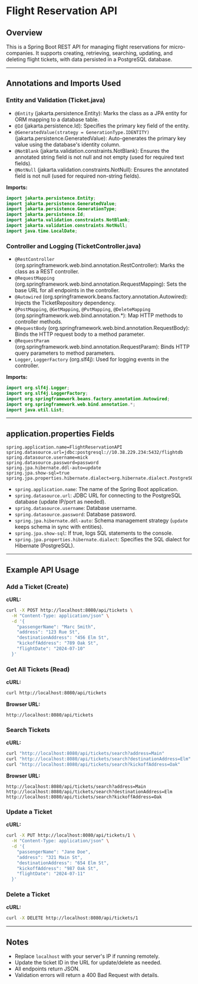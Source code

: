 # Flight Reservation API

## Overview

This is a Spring Boot REST API for managing flight reservations for micro-companies. It supports creating, retrieving, searching, updating, and deleting flight tickets, with data persisted in a PostgreSQL database.

---

## Annotations and Imports Used

### Entity and Validation (Ticket.java)

- `@Entity` (jakarta.persistence.Entity): Marks the class as a JPA entity for ORM mapping to a database table.
- `@Id` (jakarta.persistence.Id): Specifies the primary key field of the entity.
- `@GeneratedValue(strategy = GenerationType.IDENTITY)` (jakarta.persistence.GeneratedValue): Auto-generates the primary key value using the database's identity column.
- `@NotBlank` (jakarta.validation.constraints.NotBlank): Ensures the annotated string field is not null and not empty (used for required text fields).
- `@NotNull` (jakarta.validation.constraints.NotNull): Ensures the annotated field is not null (used for required non-string fields).

**Imports:**

```java
import jakarta.persistence.Entity;
import jakarta.persistence.GeneratedValue;
import jakarta.persistence.GenerationType;
import jakarta.persistence.Id;
import jakarta.validation.constraints.NotBlank;
import jakarta.validation.constraints.NotNull;
import java.time.LocalDate;
```

### Controller and Logging (TicketController.java)

- `@RestController` (org.springframework.web.bind.annotation.RestController): Marks the class as a REST controller.
- `@RequestMapping` (org.springframework.web.bind.annotation.RequestMapping): Sets the base URL for all endpoints in the controller.
- `@Autowired` (org.springframework.beans.factory.annotation.Autowired): Injects the TicketRepository dependency.
- `@PostMapping`, `@GetMapping`, `@PutMapping`, `@DeleteMapping` (org.springframework.web.bind.annotation.*): Map HTTP methods to controller methods.
- `@RequestBody` (org.springframework.web.bind.annotation.RequestBody): Binds the HTTP request body to a method parameter.
- `@RequestParam` (org.springframework.web.bind.annotation.RequestParam): Binds HTTP query parameters to method parameters.
- `Logger`, `LoggerFactory` (org.slf4j): Used for logging events in the controller.

**Imports:**

```java
import org.slf4j.Logger;
import org.slf4j.LoggerFactory;
import org.springframework.beans.factory.annotation.Autowired;
import org.springframework.web.bind.annotation.*;
import java.util.List;
```

---

## application.properties Fields

```
spring.application.name=FlightReservationAPI
spring.datasource.url=jdbc:postgresql://10.38.229.234:5432/flightdb
spring.datasource.username=mick
spring.datasource.password=password
spring.jpa.hibernate.ddl-auto=update
spring.jpa.show-sql=true
spring.jpa.properties.hibernate.dialect=org.hibernate.dialect.PostgreSQLDialect
```

- `spring.application.name`: The name of the Spring Boot application.
- `spring.datasource.url`: JDBC URL for connecting to the PostgreSQL database (update IP/port as needed).
- `spring.datasource.username`: Database username.
- `spring.datasource.password`: Database password.
- `spring.jpa.hibernate.ddl-auto`: Schema management strategy (`update` keeps schema in sync with entities).
- `spring.jpa.show-sql`: If true, logs SQL statements to the console.
- `spring.jpa.properties.hibernate.dialect`: Specifies the SQL dialect for Hibernate (PostgreSQL).

---

## Example API Usage

### Add a Ticket (Create)

**cURL:**

```sh
curl -X POST http://localhost:8080/api/tickets \
  -H "Content-Type: application/json" \
  -d '{
    "passengerName": "Marc Smith",
    "address": "123 Rue St",
    "destinationAddress": "456 Elm St",
    "kickoffAddress": "789 Oak St",
    "flightDate": "2024-07-10"
  }'
```

### Get All Tickets (Read)

**cURL:**

```sh
curl http://localhost:8080/api/tickets
```

**Browser URL:**

```
http://localhost:8080/api/tickets
```

### Search Tickets

**cURL:**

```sh
curl "http://localhost:8080/api/tickets/search?address=Main"
curl "http://localhost:8080/api/tickets/search?destinationAddress=Elm"
curl "http://localhost:8080/api/tickets/search?kickoffAddress=Oak"
```

**Browser URL:**

```
http://localhost:8080/api/tickets/search?address=Main
http://localhost:8080/api/tickets/search?destinationAddress=Elm
http://localhost:8080/api/tickets/search?kickoffAddress=Oak
```

### Update a Ticket

**cURL:**

```sh
curl -X PUT http://localhost:8080/api/tickets/1 \
  -H "Content-Type: application/json" \
  -d '{
    "passengerName": "Jane Doe",
    "address": "321 Main St",
    "destinationAddress": "654 Elm St",
    "kickoffAddress": "987 Oak St",
    "flightDate": "2024-07-11"
  }'
```

### Delete a Ticket

**cURL:**

```sh
curl -X DELETE http://localhost:8080/api/tickets/1
```

---

## Notes

- Replace `localhost` with your server's IP if running remotely.
- Update the ticket ID in the URL for update/delete as needed.
- All endpoints return JSON.
- Validation errors will return a 400 Bad Request with details.
